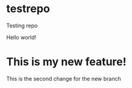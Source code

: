 # testrepo
Testing repo

Hello world!

# This is my new feature!

This is the second change for the new branch